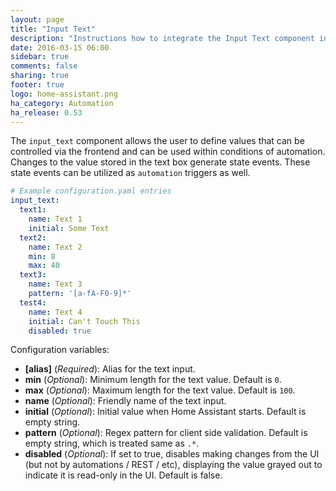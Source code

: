 ```yaml
---
layout: page
title: "Input Text"
description: "Instructions how to integrate the Input Text component into Home Assistant."
date: 2016-03-15 06:00
sidebar: true
comments: false
sharing: true
footer: true
logo: home-assistant.png
ha_category: Automation
ha_release: 0.53
---
```


The `input_text` component allows the user to define values that can be controlled via the frontend and can be used within conditions of automation. Changes to the value stored in the text box generate state events. These state events can be utilized as `automation` triggers as well. 

```yaml
# Example configuration.yaml entries
input_text:
  text1:
    name: Text 1
    initial: Some Text
  text2:
    name: Text 2
    min: 8
    max: 40
  text3:
    name: Text 3
    pattern: '[a-fA-F0-9]*'
  test4:
    name: Text 4
    initial: Can't Touch This
    disabled: true
```

Configuration variables:

- **[alias]** (*Required*): Alias for the text input.
- **min** (*Optional*): Minimum length for the text value. Default is `0`.
- **max** (*Optional*): Maximum length for the text value. Default is `100`.
- **name** (*Optional*): Friendly name of the text input.
- **initial** (*Optional*): Initial value when Home Assistant starts. Default is empty string.
- **pattern** (*Optional*): Regex pattern for client side validation. Default is empty string, which is treated same as `.*`.
- **disabled** (*Optional*): If set to true, disables making changes from the UI (but not by automations / REST / etc), displaying the value grayed out to indicate it is read-only in the UI. Default is false.

